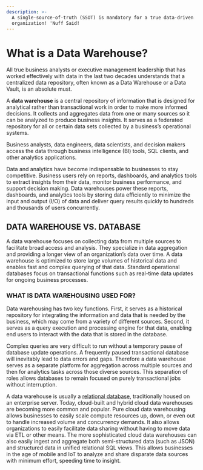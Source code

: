 ```yaml
---
description: >-
  A single-source-of-truth (SSOT) is mandatory for a true data-driven
  organization! 'Nuff Said!
---
```


# What is a Data Warehouse?

All true business analysts or executive management leadership that has worked effectively with data in the last two decades understands that a centralized data repository, often known as a Data Warehouse or a Data Vault, is an absolute must.&#x20;

A **data warehouse** is a central repository of information that is designed for analytical rather than transactional work in order to make more informed decisions. It collects and aggregates data from one or many sources so it can be analyzed to produce business insights. It serves as a federated repository for all or certain data sets collected by a business’s operational systems.

Business analysts, data engineers, data scientists, and decision makers access the data through business intelligence (BI) tools, SQL clients, and other analytics applications.

Data and analytics have become indispensable to businesses to stay competitive. Business users rely on reports, dashboards, and analytics tools to extract insights from their data, monitor business performance, and support decision making. Data warehouses power these reports, dashboards, and analytics tools by storing data efficiently to minimize the input and output (I/O) of data and deliver query results quickly to hundreds and thousands of users concurrently.

## DATA WAREHOUSE VS. DATABASE

A data warehouse focuses on collecting data from multiple sources to facilitate broad access and analysis. They specialize in data aggregation and providing a longer view of an organization’s data over time.  A data warehouse is optimized to store large volumes of historical data and enables fast and complex querying of that data. Standard operational databases focus on transactional functions such as real-time data updates for ongoing business processes.

### WHAT IS DATA WAREHOUSING USED FOR?

Data warehousing has two key functions. First, it serves as a historical repository for integrating the information and data that is needed by the business, which may come from a variety of different sources. Second, it serves as a query execution and processing engine for that data, enabling end users to interact with the data that is stored in the database.

Complex queries are very difficult to run without a temporary pause of database update operations. A frequently paused transactional database will inevitably lead to data errors and gaps. Therefore a data warehouse serves as a separate platform for aggregation across multiple sources and then for analytics tasks across those diverse sources. This separation of roles allows databases to remain focused on purely transactional jobs without interruption.

A data warehouse is usually a [relational database](https://en.wikipedia.org/wiki/Relational\_database), traditionally housed on an enterprise server. Today, cloud-built and hybrid cloud data warehouses are becoming more common and popular. Pure cloud data warehousing allows businesses to easily scale compute resources up, down, or even out to handle increased volume and concurrency demands. It also allows organizations to easily facilitate data sharing without having to move data via ETL or other means.  The more sophisticated cloud data warehouses can also easily ingest and aggregate both semi-structured data (such as JSON) and structured data in unified relational SQL views. This allows businesses in the age of mobile and IoT to analyze and share disparate data sources with minimum effort, speeding time to insight.
